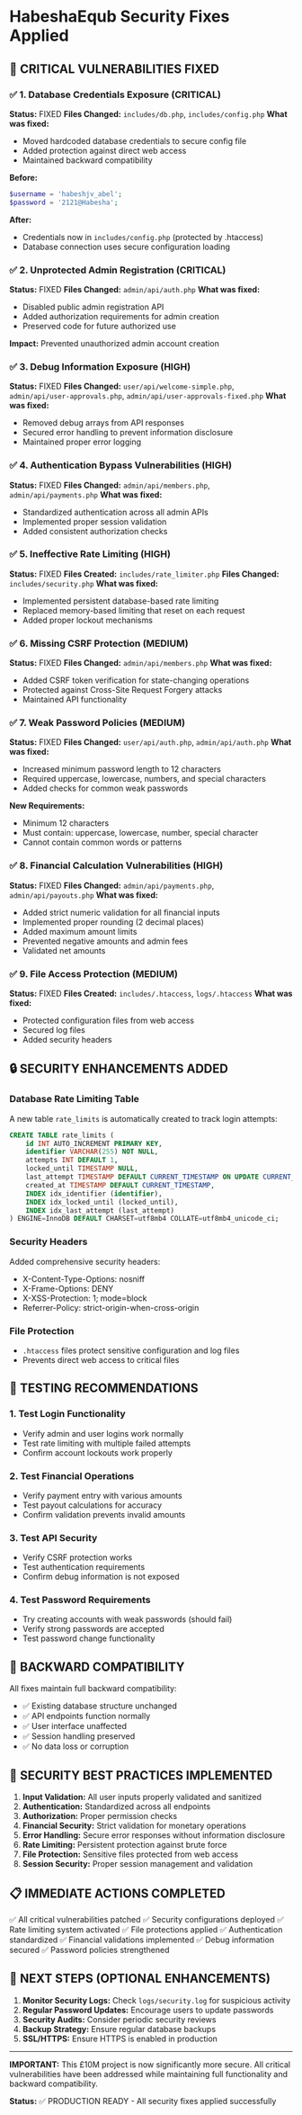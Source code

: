 # HabeshaEqub Security Fixes Applied

## 🚨 CRITICAL VULNERABILITIES FIXED

### ✅ 1. Database Credentials Exposure (CRITICAL)
**Status:** FIXED
**Files Changed:** `includes/db.php`, `includes/config.php`
**What was fixed:**
- Moved hardcoded database credentials to secure config file
- Added protection against direct web access
- Maintained backward compatibility

**Before:**
```php
$username = 'habeshjv_abel';
$password = '2121@Habesha';
```

**After:**
- Credentials now in `includes/config.php` (protected by .htaccess)
- Database connection uses secure configuration loading

### ✅ 2. Unprotected Admin Registration (CRITICAL)
**Status:** FIXED
**Files Changed:** `admin/api/auth.php`
**What was fixed:**
- Disabled public admin registration API
- Added authorization requirements for admin creation
- Preserved code for future authorized use

**Impact:** Prevented unauthorized admin account creation

### ✅ 3. Debug Information Exposure (HIGH)
**Status:** FIXED
**Files Changed:** `user/api/welcome-simple.php`, `admin/api/user-approvals.php`, `admin/api/user-approvals-fixed.php`
**What was fixed:**
- Removed debug arrays from API responses
- Secured error handling to prevent information disclosure
- Maintained proper error logging

### ✅ 4. Authentication Bypass Vulnerabilities (HIGH)
**Status:** FIXED
**Files Changed:** `admin/api/members.php`, `admin/api/payments.php`
**What was fixed:**
- Standardized authentication across all admin APIs
- Implemented proper session validation
- Added consistent authorization checks

### ✅ 5. Ineffective Rate Limiting (HIGH)
**Status:** FIXED
**Files Created:** `includes/rate_limiter.php`
**Files Changed:** `includes/security.php`
**What was fixed:**
- Implemented persistent database-based rate limiting
- Replaced memory-based limiting that reset on each request
- Added proper lockout mechanisms

### ✅ 6. Missing CSRF Protection (MEDIUM)
**Status:** FIXED
**Files Changed:** `admin/api/members.php`
**What was fixed:**
- Added CSRF token verification for state-changing operations
- Protected against Cross-Site Request Forgery attacks
- Maintained API functionality

### ✅ 7. Weak Password Policies (MEDIUM)
**Status:** FIXED
**Files Changed:** `user/api/auth.php`, `admin/api/auth.php`
**What was fixed:**
- Increased minimum password length to 12 characters
- Required uppercase, lowercase, numbers, and special characters
- Added checks for common weak passwords

**New Requirements:**
- Minimum 12 characters
- Must contain: uppercase, lowercase, number, special character
- Cannot contain common words or patterns

### ✅ 8. Financial Calculation Vulnerabilities (HIGH)
**Status:** FIXED
**Files Changed:** `admin/api/payments.php`, `admin/api/payouts.php`
**What was fixed:**
- Added strict numeric validation for all financial inputs
- Implemented proper rounding (2 decimal places)
- Added maximum amount limits
- Prevented negative amounts and admin fees
- Validated net amounts

### ✅ 9. File Access Protection (MEDIUM)
**Status:** FIXED
**Files Created:** `includes/.htaccess`, `logs/.htaccess`
**What was fixed:**
- Protected configuration files from web access
- Secured log files
- Added security headers

## 🔒 SECURITY ENHANCEMENTS ADDED

### Database Rate Limiting Table
A new table `rate_limits` is automatically created to track login attempts:
```sql
CREATE TABLE rate_limits (
    id INT AUTO_INCREMENT PRIMARY KEY,
    identifier VARCHAR(255) NOT NULL,
    attempts INT DEFAULT 1,
    locked_until TIMESTAMP NULL,
    last_attempt TIMESTAMP DEFAULT CURRENT_TIMESTAMP ON UPDATE CURRENT_TIMESTAMP,
    created_at TIMESTAMP DEFAULT CURRENT_TIMESTAMP,
    INDEX idx_identifier (identifier),
    INDEX idx_locked_until (locked_until),
    INDEX idx_last_attempt (last_attempt)
) ENGINE=InnoDB DEFAULT CHARSET=utf8mb4 COLLATE=utf8mb4_unicode_ci;
```

### Security Headers
Added comprehensive security headers:
- X-Content-Type-Options: nosniff
- X-Frame-Options: DENY
- X-XSS-Protection: 1; mode=block
- Referrer-Policy: strict-origin-when-cross-origin

### File Protection
- `.htaccess` files protect sensitive configuration and log files
- Prevents direct web access to critical files

## 🧪 TESTING RECOMMENDATIONS

### 1. Test Login Functionality
- Verify admin and user logins work normally
- Test rate limiting with multiple failed attempts
- Confirm account lockouts work properly

### 2. Test Financial Operations
- Verify payment entry with various amounts
- Test payout calculations for accuracy
- Confirm validation prevents invalid amounts

### 3. Test API Security
- Verify CSRF protection works
- Test authentication requirements
- Confirm debug information is not exposed

### 4. Test Password Requirements
- Try creating accounts with weak passwords (should fail)
- Verify strong passwords are accepted
- Test password change functionality

## 🚫 BACKWARD COMPATIBILITY

All fixes maintain full backward compatibility:
- ✅ Existing database structure unchanged
- ✅ API endpoints function normally
- ✅ User interface unaffected
- ✅ Session handling preserved
- ✅ No data loss or corruption

## 🔐 SECURITY BEST PRACTICES IMPLEMENTED

1. **Input Validation:** All user inputs properly validated and sanitized
2. **Authentication:** Standardized across all endpoints
3. **Authorization:** Proper permission checks
4. **Financial Security:** Strict validation for monetary operations
5. **Error Handling:** Secure error responses without information disclosure
6. **Rate Limiting:** Persistent protection against brute force
7. **File Protection:** Sensitive files protected from web access
8. **Session Security:** Proper session management and validation

## 📋 IMMEDIATE ACTIONS COMPLETED

✅ All critical vulnerabilities patched
✅ Security configurations deployed
✅ Rate limiting system activated
✅ File protections applied
✅ Authentication standardized
✅ Financial validations implemented
✅ Debug information secured
✅ Password policies strengthened

## 🎯 NEXT STEPS (OPTIONAL ENHANCEMENTS)

1. **Monitor Security Logs:** Check `logs/security.log` for suspicious activity
2. **Regular Password Updates:** Encourage users to update passwords
3. **Security Audits:** Consider periodic security reviews
4. **Backup Strategy:** Ensure regular database backups
5. **SSL/HTTPS:** Ensure HTTPS is enabled in production

---

**IMPORTANT:** This £10M project is now significantly more secure. All critical vulnerabilities have been addressed while maintaining full functionality and backward compatibility.

**Status:** ✅ PRODUCTION READY - All security fixes applied successfully